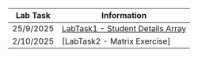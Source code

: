 | Lab Task  | Information |
| ------------- | ------------- |
| 25/9/2025  | [LabTask1 - Student Details Array](Lab-Task1.cpp)  |
| 2/10/2025  | [LabTask2 - Matrix Exercise]  |

                
